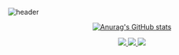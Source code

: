 ![header](https://capsule-render.vercel.app/api?type=Rounded&color=auto&height=100&section=header&text=Just%20DoIt&fontSize=80&animation=fadeIn)
<div align=center>

[![Anurag's GitHub stats](https://github-readme-stats.vercel.app/api?username=yjh0602&theme=dark)](https://github.com/anuraghazra/github-readme-stats)


<a href="https://velog.io/@yjh0602"><img src="https://img.shields.io/badge/Velog-3DDC84?style=flat-square&logo=Blogger&logoColor=white"/>      <a href="https://imminent-marjoram-c48.notion.site/Yoon-JaeHak-b8a036b13ec84041b56d4faae7a6cd0d"><img src="https://img.shields.io/badge/Notion-000000?style=flat-square&logo=Notion&logoColor=white"/>  <a href="https://www.youtube.com/channel/UCPdqvySTixjkvtDcyKKYQag/videos"><img src="https://img.shields.io/badge/YouTube-FF0000?style=flat-square&logo=YouTube Studio&logoColor=white"/>

</div>

<!--
**yjh0602/yjh0602** is a ✨ _special_ ✨ repository because its `README.md` (this file) appears on your GitHub profile.



